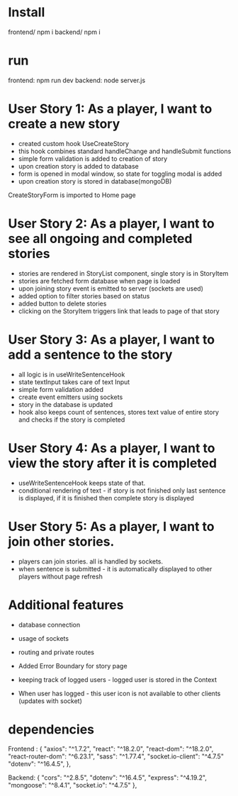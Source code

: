 # Install

frontend/ npm i
backend/ npm i

# run

frontend: npm run dev
backend: node server.js

# User Story 1: As a player, I want to create a new story

- created custom hook UseCreateStory
- this hook combines standard handleChange and handleSubmit functions
- simple form validation is added to creation of story
- upon creation story is added to database
- form is opened in modal window, so state for toggling modal is added
- upon creation story is stored in database(mongoDB)

CreateStoryForm is imported to Home page

# User Story 2: As a player, I want to see all ongoing and completed stories

- stories are rendered in StoryList component, single story is in StoryItem
- stories are fetched form database when page is loaded
- upon joining story event is emitted to server (sockets are used)
- added option to filter stories based on status
- added button to delete stories
- clicking on the StoryItem triggers link that leads to page of that story

# User Story 3: As a player, I want to add a sentence to the story

- all logic is in useWriteSentenceHook
- state textInput takes care of text Input
- simple form validation added
- create event emitters using sockets
- story in the database is updated
- hook also keeps count of sentences, stores text value of entire story and checks if the story is completed

# User Story 4: As a player, I want to view the story after it is completed

- useWriteSentenceHook keeps state of that.
- conditional rendering of text - if story is not finished only last sentence is displayed, if it is finished then complete story is displayed

# User Story 5: As a player, I want to join other stories.

- players can join stories. all is handled by sockets.
- when sentence is submitted - it is automatically displayed to other players without page refresh

# Additional features

- database connection
- usage of sockets
- routing and private routes
- Added Error Boundary for story page

- keeping track of logged users - logged user is stored in the Context
- When user has logged - this user icon is not available to other clients (updates with socket)

# dependencies

Frontend : {
"axios": "^1.7.2",
"react": "^18.2.0",
"react-dom": "^18.2.0",
"react-router-dom": "^6.23.1",
"sass": "^1.77.4",
"socket.io-client": "^4.7.5"
"dotenv": "^16.4.5",
},

Backend: {
"cors": "^2.8.5",
"dotenv": "^16.4.5",
"express": "^4.19.2",
"mongoose": "^8.4.1",
"socket.io": "^4.7.5"
},
